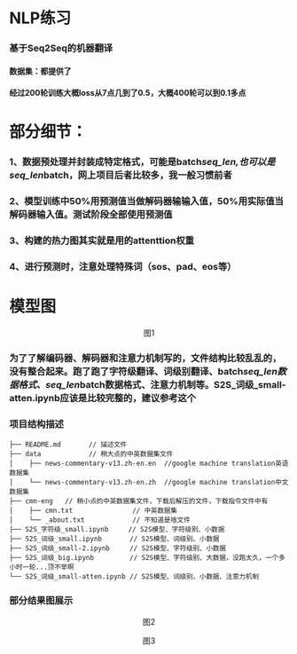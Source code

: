# NLP练习
### 基于Seq2Seq的机器翻译

#### 数据集：都提供了
#### 经过200轮训练大概loss从7点几到了0.5，大概400轮可以到0.1多点
# 部分细节：
### 1、数据预处理并封装成特定格式，可能是batch*seq_len,也可以是seq_len*batch，网上项目后者比较多，我一般习惯前者
### 2、模型训练中50%用预测值当做解码器输输入值，50%用实际值当解码器输入值。测试阶段全部使用预测值
### 3、构建的热力图其实就是用的attenttion权重
### 4、进行预测时，注意处理特殊词（sos、pad、eos等）

# 模型图
<div align=center><![Image text](https://github.com/renhongjie/NLP_process/blob/main/images/seq2seq.png)/></div>
<p align="center">图1</p>


### 为了了解编码器、解码器和注意力机制写的，文件结构比较乱乱的，没有整合起来。跑了跑了字符级翻译、词级别翻译、batch*seq_len数据格式、seq_len*batch数据格式、注意力机制等。S2S_词级_small-atten.ipynb应该是比较完整的，建议参考这个


### 项目结构描述
```
├── README.md       // 描述文件
├── data            // 稍大点的中英数据集文件 
│    ├── news-commentary-v13.zh-en.en  //google machine translation英语数据集 
│    └── news-commentary-v13.zh-en.zh  //google machine translation中文数据集 
├── cmn-eng   // 稍小点的中英数据集文件，下载后解压的文件，下载指令文件中有 
│    ├── cmn.txt               // 中英数据集
│    └── _about.txt            // 不知道是啥文件
├── S2S_字符级_small.ipynb     // S2S模型、字符级别、小数据
├── S2S_词级_small.ipynb       // S2S模型、词级别、小数据
├── S2S_词级_small-2.ipynb     // S2S模型、字符级别、小数据
├── S2S_词级_big.ipynb         // S2S模型、字符级别、大数据，没跑太久，一个多小时一轮...顶不举啊
└── S2S_词级_small-atten.ipynb // S2S模型、词级别、小数据、注意力机制
```

### 部分结果图展示
<div align=center><![Image text](https://github.com/renhongjie/NLP_process/blob/main/images/机器翻译结果1.png)/></div>

<p align="center">图2</p>

<div align=center><![Image text](https://github.com/renhongjie/NLP_process/blob/main/images/机器翻译结果2.png)/></div>

<p align="center">图3</p>

